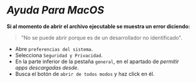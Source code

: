 # _Ayuda Para MacOS_
**Si al momento de abrir el archivo ejecutable se muestra un error diciendo:**
   > "No se puede abrir porque es de un desarrollador no identificado".

   + Abre `preferencias del sistema`.
   + Selecciona `Seguridad y Privacidad`.
   + En la parte inferior de la pestaña `general`, en el apartado de _permitir apps descargadas desde_.
   + Busca el botón de `abrir de todos modos` y haz click en él.